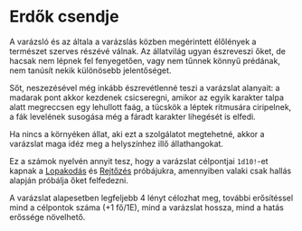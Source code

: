 # Erdők csendje

A varázsló és az általa a varázslás közben megérintett élőlények a természet szerves részévé válnak. Az állatvilág ugyan észreveszi őket, de hacsak nem lépnek fel fenyegetően, vagy nem tűnnek könnyű prédának, nem tanúsít nekik különösebb jelentőséget.

Sőt, neszezésével még inkább észrevétlenné teszi a varázslat alanyait: a madarak pont akkor kezdenek csicseregni, amikor az egyik karakter talpa alatt megreccsen egy lehullott faág, a tücskök a léptek ritmusára ciripelnek, a fák levelének susogása még a fáradt karakter lihegését is elfedi.

Ha nincs a környéken állat, aki ezt a szolgálatot megtehetné, akkor a varázslat maga idéz meg a helyszínhez illő állathangokat.

Ez a számok nyelvén annyit tesz, hogy a varázslat célpontjai `1d10!`-et kapnak a [Lopakodás](skill:stalking) és [Rejtőzés](skill:hiding) próbájukra, amennyiben valaki csak hallás alapján próbálja őket felfedezni.

A varázslat alapesetben legfeljebb 4 lényt célozhat meg, további erősítéssel mind a célpontok száma (+1 fő/1E), mind a varázslat hossza, mind a hatás erőssége növelhető.
